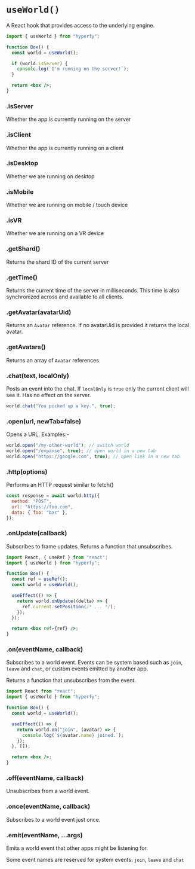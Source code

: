 # `useWorld()`

A React hook that provides access to the underlying engine.

```jsx
import { useWorld } from "hyperfy";

function Box() {
  const world = useWorld();

  if (world.isServer) {
    console.log(`I'm running on the server!`);
  }

  return <box />;
}
```

### .isServer

Whether the app is currently running on the server

### .isClient

Whether the app is currently running on a client

### .isDesktop

Whether we are running on desktop

### .isMobile

Whether we are running on mobile / touch device

### .isVR

Whether we are running on a VR device

### .getShard()

Returns the shard ID of the current server

### .getTime()

Returns the current time of the server in milliseconds. This time is also synchronized across and available to all clients.

### .getAvatar(avatarUid)

Returns an `Avatar` reference. If no avatarUid is provided it returns the local avatar.

### .getAvatars()

Returns an array of `Avatar` references

### .chat(text, localOnly)

Posts an event into the chat. If `localOnly` is `true` only the current client will see it. Has no effect on the server.

```jsx
world.chat("You picked up a key.", true);
```

### .open(url, newTab=false)

Opens a URL. Examples:-

```jsx
world.open("/my-other-world"); // switch world
world.open("/expanse", true); // open world in a new tab
world.open("https://google.com", true); // open link in a new tab
```

### .http(options)

Performs an HTTP request similar to fetch()

```jsx
const response = await world.http({
  method: "POST",
  url: "https://foo.com",
  data: { foo: "bar" },
});
```

### .onUpdate(callback)

Subscribes to frame updates. Returns a function that unsubscribes.

```jsx
import React, { useRef } from "react";
import { useWorld } from "hyperfy";

function Box() {
  const ref = useRef();
  const world = useWorld();

  useEffect(() => {
    return world.onUpdate((delta) => {
      ref.current.setPosition(/* ... */);
    });
  });

  return <box ref={ref} />;
}
```

### .on(eventName, callback)

Subscribes to a world event. Events can be system based such as `join`, `leave` and `chat`, or custom events emitted by another app.

Returns a function that unsubscribes from the event.

```jsx
import React from "react";
import { useWorld } from "hyperfy";

function Box() {
  const world = useWorld();

  useEffect(() => {
    return world.on("join", (avatar) => {
      console.log(`${avatar.name} joined.`);
    });
  }, []);

  return <box />;
}
```

### .off(eventName, callback)

Unsubscribes from a world event.

### .once(eventName, callback)

Subscribes to a world event just once.

### .emit(eventName, ...args)

Emits a world event that other apps might be listening for.

Some event names are reserved for system events: `join`, `leave` and `chat`

